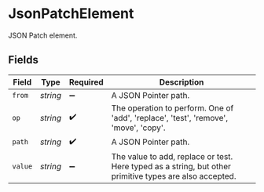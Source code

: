 # JsonPatchElement

JSON Patch element.


## Fields

| Field                                                                                                   | Type                                                                                                    | Required                                                                                                | Description                                                                                             |
| ------------------------------------------------------------------------------------------------------- | ------------------------------------------------------------------------------------------------------- | ------------------------------------------------------------------------------------------------------- | ------------------------------------------------------------------------------------------------------- |
| `from`                                                                                                  | *string*                                                                                                | :heavy_minus_sign:                                                                                      | A JSON Pointer path.                                                                                    |
| `op`                                                                                                    | *string*                                                                                                | :heavy_check_mark:                                                                                      | The operation to perform. One of 'add', 'replace', 'test', 'remove', 'move', 'copy'.                    |
| `path`                                                                                                  | *string*                                                                                                | :heavy_check_mark:                                                                                      | A JSON Pointer path.                                                                                    |
| `value`                                                                                                 | *string*                                                                                                | :heavy_minus_sign:                                                                                      | The value to add, replace or test. Here typed as a string, but other primitive types are also accepted. |